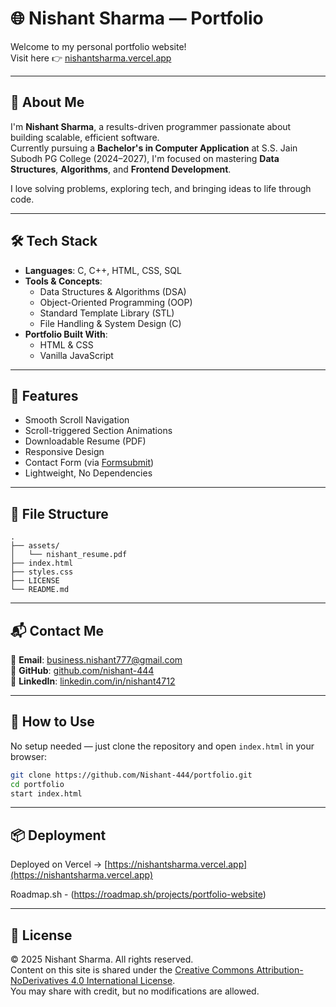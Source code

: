 # 🌐 Nishant Sharma — Portfolio

Welcome to my personal portfolio website!  
Visit here 👉 [nishantsharma.vercel.app](https://nishantsharma.vercel.app)

---

## 👋 About Me

I'm **Nishant Sharma**, a results-driven programmer passionate about building scalable, efficient software.  
Currently pursuing a **Bachelor's in Computer Application** at S.S. Jain Subodh PG College (2024–2027), I'm focused on mastering **Data Structures**, **Algorithms**, and **Frontend Development**.

I love solving problems, exploring tech, and bringing ideas to life through code.

---

## 🛠 Tech Stack

- **Languages**: C, C++, HTML, CSS, SQL  
- **Tools & Concepts**:
  - Data Structures & Algorithms (DSA)
  - Object-Oriented Programming (OOP)
  - Standard Template Library (STL)
  - File Handling & System Design (C)
- **Portfolio Built With**:
  - HTML & CSS
  - Vanilla JavaScript

---

## 🚀 Features

- Smooth Scroll Navigation  
- Scroll-triggered Section Animations  
- Downloadable Resume (PDF)  
- Responsive Design  
- Contact Form (via [Formsubmit](https://formsubmit.co/))  
- Lightweight, No Dependencies

---

## 📁 File Structure

```text
.
├── assets/
│   └── nishant_resume.pdf
├── index.html
├── styles.css
├── LICENSE
└── README.md
```

---

## 📬 Contact Me

📧 **Email**: [business.nishant777@gmail.com](mailto:business.nishant777@gmail.com)  
🐙 **GitHub**: [github.com/nishant-444](https://github.com/nishant-444)  
💼 **LinkedIn**: [linkedin.com/in/nishant4712](https://linkedin.com/in/nishant4712)

---

## 🧾 How to Use

No setup needed — just clone the repository and open `index.html` in your browser:

```bash
git clone https://github.com/Nishant-444/portfolio.git
cd portfolio
start index.html
```

---

## 📦 Deployment

Deployed on Vercel → [https://nishantsharma.vercel.app](https://nishantsharma.vercel.app)

Roadmap.sh - (https://roadmap.sh/projects/portfolio-website)

---

## 📜 License

© 2025 Nishant Sharma. All rights reserved.  
Content on this site is shared under the [Creative Commons Attribution-NoDerivatives 4.0 International License](https://creativecommons.org/licenses/by-nd/4.0/).  
You may share with credit, but no modifications are allowed.
